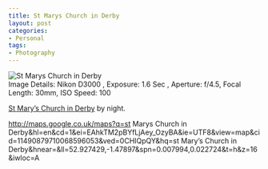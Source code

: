 ```yaml
---
title: St Marys Church in Derby
layout: post
categories:
- Personal
tags:
- Photography
---
```


![St Marys Church in Derby](http://www.waynemoir.com/wp-content/uploads/2010/08/St-Marys-Church-in-Derby.jpg)  
Image Details: Nikon D3000 , Exposure: 1.6 Sec , Aperture: f/4.5, Focal Length: 30mm, ISO Speed: 100

[St Mary’s Church in Derby]() by night.

http://maps.google.co.uk/maps?q=st Marys Church in Derby&hl=en&cd=1&ei=EAhkTM2pBYfLjAey_OzyBA&ie=UTF8&view=map&cid=11490879710068596053&ved=0CHIQpQY&hq=st Mary’s Church in Derby&hnear=&ll=52.927429,-1.47897&spn=0.007994,0.022724&t=h&z=16&iwloc=A